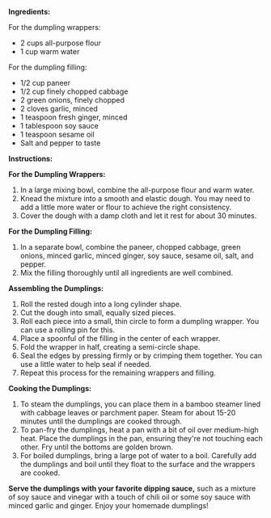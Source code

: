 **Ingredients:**

For the dumpling wrappers:
- 2 cups all-purpose flour
- 1 cup warm water

For the dumpling filling:
- 1/2 cup paneer
- 1/2 cup finely chopped cabbage
- 2 green onions, finely chopped
- 2 cloves garlic, minced
- 1 teaspoon fresh ginger, minced
- 1 tablespoon soy sauce
- 1 teaspoon sesame oil
- Salt and pepper to taste

**Instructions:**

**For the Dumpling Wrappers:**

1. In a large mixing bowl, combine the all-purpose flour and warm water.
2. Knead the mixture into a smooth and elastic dough. You may need to add a little more water or flour to achieve the right consistency.
3. Cover the dough with a damp cloth and let it rest for about 30 minutes.

**For the Dumpling Filling:**

1. In a separate bowl, combine the paneer, chopped cabbage, green onions, minced garlic, minced ginger, soy sauce, sesame oil, salt, and pepper.
2. Mix the filling thoroughly until all ingredients are well combined.

**Assembling the Dumplings:**

1. Roll the rested dough into a long cylinder shape.
2. Cut the dough into small, equally sized pieces.
3. Roll each piece into a small, thin circle to form a dumpling wrapper. You can use a rolling pin for this.
4. Place a spoonful of the filling in the center of each wrapper.
5. Fold the wrapper in half, creating a semi-circle shape.
6. Seal the edges by pressing firmly or by crimping them together. You can use a little water to help seal if needed.
7. Repeat this process for the remaining wrappers and filling.

**Cooking the Dumplings:**

1. To steam the dumplings, you can place them in a bamboo steamer lined with cabbage leaves or parchment paper. Steam for about 15-20 minutes until the dumplings are cooked through.
2. To pan-fry the dumplings, heat a pan with a bit of oil over medium-high heat. Place the dumplings in the pan, ensuring they're not touching each other. Fry until the bottoms are golden brown.
3. For boiled dumplings, bring a large pot of water to a boil. Carefully add the dumplings and boil until they float to the surface and the wrappers are cooked.

**Serve the dumplings with your favorite dipping sauce,** such as a mixture of soy sauce and vinegar with a touch of chili oil or some soy sauce with minced garlic and ginger. Enjoy your homemade dumplings!